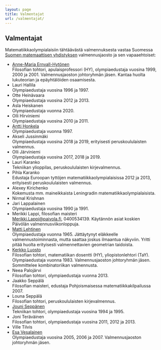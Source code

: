 ```yaml
---
layout: page
title: Valmentajat
url: /valmentajat/
---
```

## Valmentajat

Matematiikkaolympialaisiin tähtäävästä valmennuksesta vastaa Suomessa
[Suomen matemaattisen yhdistyksen][smy] valmennusjaosto ja sen vapaaehtoiset:

*  [Anne-Maria Ernvall-Hytönen][ameh]<br/>
   Filosofian tohtori, apulaisprofessori (HY), olympiaedustaja vuosina 1999, 2000 ja 2001.
   Valmennusjaoston johtoryhmän jäsen. Kantaa huolta lukuteorian ja epäyhtälöiden osaamisesta.
*  Lauri Hallila<br/> Olympiaedustaja vuosina 1996 ja 1997.
*  Otte Heinävaara<br/> Olympiaedustaja vuosina 2012 ja 2013.
*  Asla Heiskanen<br/> Olympiaedustaja vuonna 2020.
*  Olli Hirviniemi<br/>Olympiaedustaja vuosina 2010 ja 2011.
*  [Antti Honkela][ahonkela]<br/> Olympiaedustaja vuonna 1997.
*  Akseli Jussinmäki<br/> Olympiaedustaja vuosina 2018 ja 2019, erityisesti peruskoululaisten valmennus.
*  Olli Järviniemi<br/> Olympiaedustaja vuosina 2017, 2018 ja 2019.
*  Lauri Karanko <br/> Tekniikan ylioppilas, peruskoululaisten kirjevalmennus.
*  Pihla Karanko <br/> Edustaja Euroopan tyttöjen matematiikkaolympialaisissa 2012 ja 2013, erityisesti peruskoululaisten valmennus.
*  Alexey Kirichenko<br/>
   Kokemusta mm. maineikkaista Leningradin matematiikkaolympialaisista.
*  Nirmal Krishnan
*  Jari Lappalainen<br/> Olympiaedustaja vuosina 1990 ja 1991.
*  Merikki Lappi, filosofian maisteri<br/>
   Merikki.Lappi@paivola.fi, 0400534139.
   Käytännön asiat koskien Päivölän valmennusviikonloppuja.
*  [Matti Lehtinen][matti]<br/>
   Olympiaedustaja vuonna 1965. Jättäytynyt eläkkeelle valmennustoiminnasta, mutta saattaa joskus ilmaantua näkyviin.
   Yritti pitää huolta erityisesti valmennettavien geometrian taidoista.
*  [Kerkko Luosto][kluosto]<br/>
   Filosofian tohtori, matematiikan dosentti (HY), yliopistonlehtori (TaY).
   Olympiaedustaja vuonna 1983. Valmennusjaoston johtoryhmän jäsen.
   Sommittelee kombinatoriikan valmennusta.
*  Neea Palojärvi<br/> Filosofian tohtori, olympiaedustaja vuonna 2013.
*  Jaakko Seppälä<br/>
   Filosofian maisteri, edustaja Pohjoismaisessa matematiikkakilpailussa 2007.
*  Louna Seppälä<br/>
   Filosofian tohtori, peruskoululaisten kirjevalmennus.
*  [Jouni Seppänen][jks]<br/> Tekniikan tohtori, olympiaedustaja vuosina 1994 ja 1995.
*  Joni Teräväinen<br/> Filosofian tohtori, olympiaedustaja vuosina 2011, 2012 ja 2013.
*  Ville Tilvis
*  [Esa Vesalainen][evvesala]<br/>
   Olympiaedustaja vuosina 2005, 2006 ja 2007. Valmennusjaoston johtoryhmän jäsen.

[smy]: http://www.matemaattinenyhdistys.fi/
[ameh]: http://users.abo.fi/aernvall/
[ahonkela]: http://www.iki.fi/ahonkela/
[matti]: http://www.elisanet.fi/matti.t.lehtinen/
[kluosto]: https://www.tuni.fi/fi/kerkko-luosto
[jks]: http://www.iki.fi/jks/
[evvesala]: http://esavesalainen.fi
